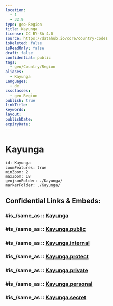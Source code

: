 ```yaml
---
location:
  - 1
  - 32.9
type: geo-Region
title: Kayunga
license: CC BY-SA 4.0
source: https://datahub.io/core/country-codes
isDeleted: false
isReadOnly: false
draft: false
confidential: public
tags:
  - geo/Country/Region
aliases:
  - Kayunga
Languages:
  - de
cssclasses:
  - geo-Region
publish: true
linkTitle:
keywords:
layout:
publishDate:
expiryDate:
---
```


# Kayunga

```leaflet
id: Kayunga
zoomFeatures: true 
minZoom: 2 
maxZoom: 18
geojsonFolder: ./Kayunga/
markerFolder: ./Kayunga/
```


## Confidential Links & Embeds: 

### #is_/same_as :: [Kayunga](/_Standards/Earth/Continent/Africa/Africa~Central/Uganda/regions~Uganda/Uganda~Central/Kayunga.md) 

### #is_/same_as :: [Kayunga.public](/_public/Earth/Continent/Africa/Africa~Central/Uganda/regions~Uganda/Uganda~Central/Kayunga.public.md) 

### #is_/same_as :: [Kayunga.internal](/_internal/Earth/Continent/Africa/Africa~Central/Uganda/regions~Uganda/Uganda~Central/Kayunga.internal.md) 

### #is_/same_as :: [Kayunga.protect](/_protect/Earth/Continent/Africa/Africa~Central/Uganda/regions~Uganda/Uganda~Central/Kayunga.protect.md) 

### #is_/same_as :: [Kayunga.private](/_private/Earth/Continent/Africa/Africa~Central/Uganda/regions~Uganda/Uganda~Central/Kayunga.private.md) 

### #is_/same_as :: [Kayunga.personal](/_personal/Earth/Continent/Africa/Africa~Central/Uganda/regions~Uganda/Uganda~Central/Kayunga.personal.md) 

### #is_/same_as :: [Kayunga.secret](/_secret/Earth/Continent/Africa/Africa~Central/Uganda/regions~Uganda/Uganda~Central/Kayunga.secret.md)

